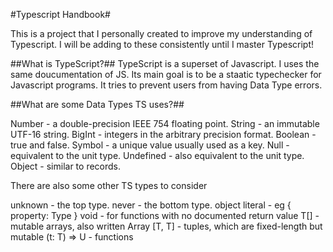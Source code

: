 #Typescript Handbook#

This is a project that I personally created to improve my understanding of Typescript.
I will be adding to these consistently until I master Typescript!

##What is TypeScript?##
TypeScript is a superset of Javascript. I uses the same doucumentation of JS.
Its main goal is to be a staatic typechecker for Javascript programs. It tries to prevent users from having Data Type errors.

##What are some Data Types TS uses?##

Number -	a double-precision IEEE 754 floating point.
String -	an immutable UTF-16 string.
BigInt -	integers in the arbitrary precision format.
Boolean -	true and false.
Symbol -	a unique value usually used as a key.
Null -	equivalent to the unit type.
Undefined -	 also equivalent to the unit type.
Object -	similar to records.

There are also some other TS types to consider

unknown -	the top type.
never - 	the bottom type.
object literal -	eg { property: Type }
void - 	for functions with no documented return value
T[] - 	mutable arrays, also written Array<T>
[T, T] -	tuples, which are fixed-length but mutable
(t: T) => U -   functions
